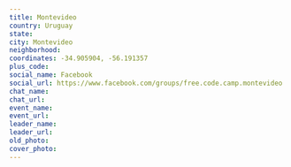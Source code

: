```yaml
---
title: Montevideo
country: Uruguay
state: 
city: Montevideo
neighborhood: 
coordinates: -34.905904, -56.191357
plus_code:
social_name: Facebook
social_url: https://www.facebook.com/groups/free.code.camp.montevideo
chat_name:
chat_url:
event_name:
event_url:
leader_name:
leader_url:
old_photo: 
cover_photo:
---
```

